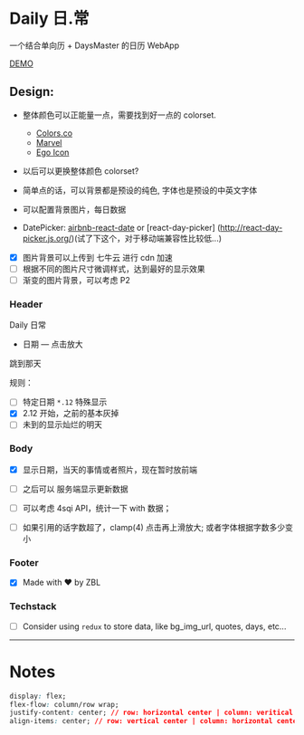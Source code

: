 # Daily 日.常
一个结合单向历 + DaysMaster 的日历 WebApp

[DEMO](http://zhangbinliu.me/2017-07-12-to-myhz/)


## Design:

- 整体颜色可以正能量一点，需要找到好一点的 colorset.
  - [Colors.co](https://coolors.co/)
  - [Marvel](https://marvelapp.com/styleguide/design/color-scheme)
  - [Ego Icon](http://ego-icons.com/)

- 以后可以更换整体颜色 colorset?
- 简单点的话，可以背景都是预设的纯色, 字体也是预设的中英文字体
- 可以配置背景图片，每日数据
- DatePicker: [airbnb-react-date](https://github.com/airbnb/react-dates/blob/0eb0d046171239dd5efa06da7909c7fc34eb0b6f/src/components/SingleDatePickerInput.jsx) or [react-day-picker] (http://react-day-picker.js.org/)(试了下这个，对于移动端兼容性比较低...)
- [x] 图片背景可以上传到 七牛云 进行 cdn 加速
- [ ] 根据不同的图片尺寸微调样式，达到最好的显示效果
- [ ] 渐变的图片背景，可以考虑 P2

### Header
Daily  日常

- 日期 — 点击放大

跳到那天

规则：
- [ ] 特定日期 `*.12` 特殊显示
- [x] 2.12 开始，之前的基本灰掉
- [ ] 未到的显示灿烂的明天

### Body

- [x] 显示日期，当天的事情或者照片，现在暂时放前端

- [ ] 之后可以 服务端显示更新数据

- [ ] 可以考虑 4sqi API，统计一下 with 数据；

- [ ] 如果引用的话字数超了，clamp(4) 点击再上滑放大; 或者字体根据字数多少变小

### Footer

- [x] Made with ❤️ by ZBL


### Techstack
- [ ] Consider using `redux` to store data, like bg_img_url, quotes, days, etc...


---
# Notes

```css
display: flex;
flex-flow: column/row wrap;
justify-content: center; // row: horizontal center | column: veritical center
align-items: center; // row: vertical center | column: horizontal center
```



